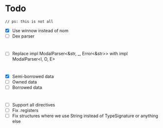 # Todo
`// ps: this is not all`

- [x] Use winnow instead of nom
- [ ] Dex parser
#
- [ ] Replace impl ModalParser<&str, _, Error<&str>> with impl ModalParser<I, O, E>
#
- [x] Semi-borrowed data
- [ ] Owned data
- [ ] Borrowed data
#
- [ ] Support all directives
- [ ] Fix .registers
- [ ] Fix structures where we use String instead of TypeSignature or anything else
#
